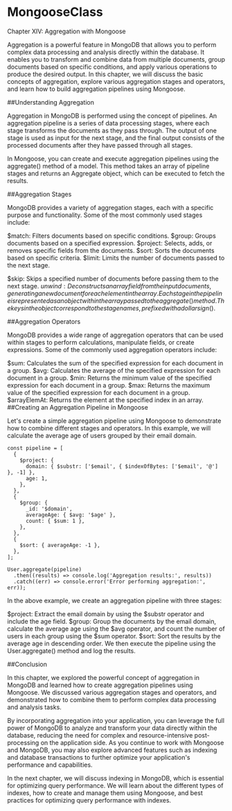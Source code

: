 # MongooseClass

Chapter XIV: Aggregation with Mongoose

Aggregation is a powerful feature in MongoDB that allows you to perform complex data processing and analysis directly within the database. It enables you to transform and combine data from multiple documents, group documents based on specific conditions, and apply various operations to produce the desired output. In this chapter, we will discuss the basic concepts of aggregation, explore various aggregation stages and operators, and learn how to build aggregation pipelines using Mongoose.

##Understanding Aggregation

Aggregation in MongoDB is performed using the concept of pipelines. An aggregation pipeline is a series of data processing stages, where each stage transforms the documents as they pass through. The output of one stage is used as input for the next stage, and the final output consists of the processed documents after they have passed through all stages.

In Mongoose, you can create and execute aggregation pipelines using the aggregate() method of a model. This method takes an array of pipeline stages and returns an Aggregate object, which can be executed to fetch the results.

##Aggregation Stages

MongoDB provides a variety of aggregation stages, each with a specific purpose and functionality. Some of the most commonly used stages include:

$match: Filters documents based on specific conditions.
$group: Groups documents based on a specified expression.
$project: Selects, adds, or removes specific fields from the documents.
$sort: Sorts the documents based on specific criteria.
$limit: Limits the number of documents passed to the next stage.

$skip: Skips a specified number of documents before passing them to the next stage.
$unwind: Deconstructs an array field from the input documents, generating a new document for each element in the array.
Each stage in the pipeline is represented as an object within the array passed to the aggregate() method. The keys in the object correspond to the stage names, prefixed with a dollar sign ($).

##Aggregation Operators

MongoDB provides a wide range of aggregation operators that can be used within stages to perform calculations, manipulate fields, or create expressions. Some of the commonly used aggregation operators include:

$sum: Calculates the sum of the specified expression for each document in a group.
$avg: Calculates the average of the specified expression for each document in a group.
$min: Returns the minimum value of the specified expression for each document in a group.
$max: Returns the maximum value of the specified expression for each document in a group.
$arrayElemAt: Returns the element at the specified index in an array.
##Creating an Aggregation Pipeline in Mongoose

Let's create a simple aggregation pipeline using Mongoose to demonstrate how to combine different stages and operators. In this example, we will calculate the average age of users grouped by their email domain.

```
const pipeline = [
  {
    $project: {
      domain: { $substr: ['$email', { $indexOfBytes: ['$email', '@'] }, -1] },
      age: 1,
    },
  },
  {
    $group: {
      _id: '$domain',
      averageAge: { $avg: '$age' },
      count: { $sum: 1 },
    },
  },
  {
    $sort: { averageAge: -1 },
  },
];

User.aggregate(pipeline)
  .then((results) => console.log('Aggregation results:', results))
  .catch((err) => console.error('Error performing aggregation:', err));

```

In the above example, we create an aggregation pipeline with three stages:

$project: Extract the email domain by using the $substr operator and include the age field.
$group: Group the documents by the email domain, calculate the average age using the $avg operator, and count the number of users in each group using the $sum operator.
$sort: Sort the results by the average age in descending order.
We then execute the pipeline using the User.aggregate() method and log the results.

##Conclusion

In this chapter, we explored the powerful concept of aggregation in MongoDB and learned how to create aggregation pipelines using Mongoose. We discussed various aggregation stages and operators, and demonstrated how to combine them to perform complex data processing and analysis tasks.

By incorporating aggregation into your application, you can leverage the full power of MongoDB to analyze and transform your data directly within the database, reducing the need for complex and resource-intensive post-processing on the application side. As you continue to work with Mongoose and MongoDB, you may also explore advanced features such as indexing and database transactions to further optimize your application's performance and capabilities.

In the next chapter, we will discuss indexing in MongoDB, which is essential for optimizing query performance. We will learn about the different types of indexes, how to create and manage them using Mongoose, and best practices for optimizing query performance with indexes.

